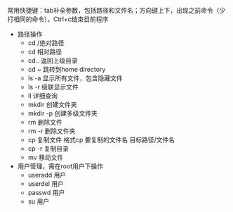 常用快捷键：tab补全参数，包括路径和文件名；方向键上下，出现之前命令（少打相同的命令），Ctrl+c结束目前程序  
- 路径操作  
  - cd /绝对路径  
  - cd 相对路径  
  - cd.. 返回上级目录  
  - cd ~ 跳转到home directory
  - ls -a 显示所有文件，包含隐藏文件  
  - ls -r 级联显示文件  
  - ll 详细查询  
  - mkdir 创建文件夹  
  - mkdir -p 创建多级文件夹  
  - rm 删除文件  
  - rm -r 删除文件夹  
  - cp 复制文件 格式cp 要复制的文件名 目标路径/文件名  
  - cp -r 复制目录    
  - mv 移动文件  
- 用户管理，需在root用户下操作    
  - useradd 用户  
  - userdel 用户  
  - passwd  用户  
  - su 用户  
  

